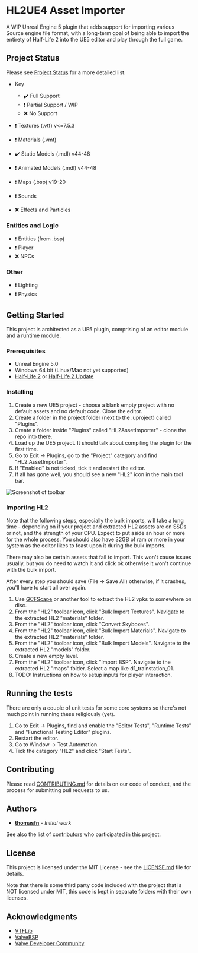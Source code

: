 # HL2UE4 Asset Importer

A WIP Unreal Engine 5 plugin that adds support for importing various Source engine file format, with a long-term goal of being able to import the entirety of Half-Life 2 into the UE5 editor and play through the full game.

## Project Status

Please see [Project Status](STATUS.md) for a more detailed list.

- Key
	- :heavy_check_mark: Full Support
	- :heavy_exclamation_mark: Partial Support / WIP
	- :x: No Support

- :heavy_exclamation_mark: Textures (.vtf) v<=7.5.3
- :heavy_exclamation_mark: Materials (.vmt)
- :heavy_check_mark: Static Models (.mdl) v44-48
- :heavy_exclamation_mark: Animated Models (.mdl) v44-48
- :heavy_exclamation_mark: Maps (.bsp) v19-20
- :heavy_exclamation_mark: Sounds
- :x: Effects and Particles

### Entities and Logic
	
- :heavy_exclamation_mark: Entities (from .bsp)
- :heavy_exclamation_mark: Player
- :x: NPCs

### Other

- :heavy_exclamation_mark: Lighting
- :heavy_exclamation_mark: Physics

## Getting Started

This project is architected as a UE5 plugin, comprising of an editor module and a runtime module.

### Prerequisites

- Unreal Engine 5.0
- Windows 64 bit (Linux/Mac not yet supported)
- [Half-Life 2](https://store.steampowered.com/app/220/HalfLife_2/) or [Half-Life 2 Update](https://store.steampowered.com/app/290930/HalfLife_2_Update/)

### Installing

1. Create a new UE5 project - choose a blank empty project with no default assets and no default code. Close the editor.
2. Create a folder in the project folder (next to the .uproject) called "Plugins".
3. Create a folder inside "Plugins" called "HL2AssetImporter" - clone the repo into there.
4. Load up the UE5 project. It should talk about compiling the plugin for the first time.
5. Go to Edit -> Plugins, go to the "Project" category and find "HL2.AssetImporter".
6. If "Enabled" is not ticked, tick it and restart the editor.
7. If all has gone well, you should see a new "HL2" icon in the main tool bar.

 ![Screenshot of toolbar](https://github.com/thomasfn/HL2UE4AssetImporter/raw/master/docs/toolbar1.png "Screenshot of toolbar")

### Importing HL2

Note that the following steps, especially the bulk imports, will take a long time - depending on if your project and extracted HL2 assets are on SSDs or not, and the strength of your CPU. Expect to put aside an hour or more for the whole process. You should also have 32GB of ram or more in your system as the editor likes to feast upon it during the bulk imports.

There may also be certain assets that fail to import. This won't cause issues usually, but you do need to watch it and click ok otherwise it won't continue with the bulk import.

After every step you should save (File -> Save All) otherwise, if it crashes, you'll have to start all over again.

1. Use [GCFScape](http://nemesis.thewavelength.net/?p=26) or another tool to extract the HL2 vpks to somewhere on disc.
2. From the "HL2" toolbar icon, click "Bulk Import Textures". Navigate to the extracted HL2 "materials" folder.
3. From the "HL2" toolbar icon, click "Convert Skyboxes".
4. From the "HL2" toolbar icon, click "Bulk Import Materials". Navigate to the extracted HL2 "materials" folder.
5. From the "HL2" toolbar icon, click "Bulk Import Models". Navigate to the extracted HL2 "models" folder.
6. Create a new empty level.
7. From the "HL2" toolbar icon, click "Import BSP". Navigate to the extracted HL2 "maps" folder. Select a map like d1_trainstation_01.
9. TODO: Instructions on how to setup inputs for player interaction.

## Running the tests

There are only a couple of unit tests for some core systems so there's not much point in running these religiously (yet).

1. Go to Edit -> Plugins, find and enable the "Editor Tests", "Runtime Tests" and "Functional Testing Editor" plugins.
2. Restart the editor.
3. Go to Window -> Test Automation.
4. Tick the category "HL2" and click "Start Tests".

## Contributing

Please read [CONTRIBUTING.md](https://gist.github.com/PurpleBooth/b24679402957c63ec426) for details on our code of conduct, and the process for submitting pull requests to us.

## Authors

* **[thomasfn](https://github.com/thomasfn)** - *Initial work*

See also the list of [contributors](https://github.com/your/project/contributors) who participated in this project.

## License

This project is licensed under the MIT License - see the [LICENSE.md](LICENSE.md) file for details.

Note that there is some third party code included with the project that is NOT licensed under MIT, this code is kept in separate folders with their own licenses.

## Acknowledgments

* [VTFLib](http://nemesis.thewavelength.net/index.php?c=177)
* [ValveBSP](https://github.com/ReactiioN1337/valve-bsp-parser/tree/master/ValveBSP)
* [Valve Developer Community](https://developer.valvesoftware.com/wiki/Main_Page)

